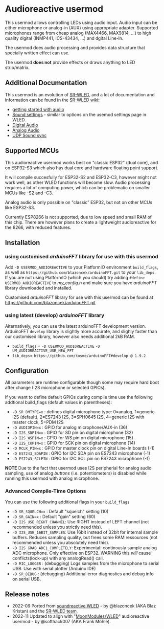 # Audioreactive usermod

This usermod allows controlling LEDs using audio input. Audio input can be either microphone or analog-in (AUX) using appropriate adapter.
Supported microphones range from cheap analog (MAX4466, MAX9814, ...) to high quality digital (INMP441, ICS-43434, ...) and dgital Line-In.

The usermod does audio processing and provides data structure that specially written effect can use.

The usermod **does not** provide effects or draws anything to LED strip/matrix.

## Additional Documentation
This usermod is an evolution of [SR-WLED](https://github.com/atuline/WLED), and a lot of documentation and information can be found in the [SR-WLED wiki](https://github.com/atuline/WLED/wiki):
* [getting started with audio](https://github.com/atuline/WLED/wiki/First-Time-Setup#sound)
* [Sound settings](https://github.com/atuline/WLED/wiki/Sound-Settings) - similar to options on the usemod settings page in WLED.
* [Digital Audio](https://github.com/atuline/WLED/wiki/Digital-Microphone-Hookup)
* [Analog Audio](https://github.com/atuline/WLED/wiki/Analog-Audio-Input-Options)
* [UDP Sound sync](https://github.com/atuline/WLED/wiki/UDP-Sound-Sync)


## Supported MCUs
This audioreactive usermod works best on "classic ESP32" (dual core), and on ESP32-S3 which also has dual core and hardware floating point support. 

It will compile succesfully for ESP32-S2 and ESP32-C3, however might not work well, as other WLED functions will become slow. Audio processing requires a lot of computing power, which can be problematic on smaller MCUs like -S2 and -C3. 

Analog audio is only possible on "classic" ESP32, but not on other MCUs like ESP32-S3.

Currently ESP8266 is not supported, due to low speed and small RAM of this chip. 
There are however plans to create a lightweight audioreactive for the 8266, with reduced features.
## Installation 

### using customised _arduinoFFT_ library for use with this usermod
Add `-D USERMOD_AUDIOREACTIVE` to your PlatformIO environment `build_flags`, as well as `https://github.com/blazoncek/arduinoFFT.git` to your `lib_deps`.
If you are not using PlatformIO (which you should) try adding `#define USERMOD_AUDIOREACTIVE` to *my_config.h* and make sure you have _arduinoFFT_ library downloaded and installed.

Customised _arduinoFFT_ library for use with this usermod can be found at https://github.com/blazoncek/arduinoFFT.git

### using latest (develop) _arduinoFFT_ library
Alternatively, you can use the latest arduinoFFT development version.
ArduinoFFT `develop` library is slightly more accurate, and slighly faster than our customised library, however also needs additional 2kB RAM.

* `build_flags` = `-D USERMOD_AUDIOREACTIVE` `-D UM_AUDIOREACTIVE_USE_NEW_FFT`
* `lib_deps`= `https://github.com/kosme/arduinoFFT#develop @ 1.9.2`

## Configuration

All parameters are runtime configurable though some may require hard boot after change (I2S microphone or selected GPIOs).

If you want to define default GPIOs during compile time use the following addtional build_flags (default values in parentheses):

- `-D SR_DMTYPE=x` : defines digital microphone type: 0=analog, 1=generic I2S (default), 2=ES7243 I2S, 3=SPH0645 I2S, 4=generic I2S with master clock, 5=PDM I2S
- `-D AUDIOPIN=x`  : GPIO for analog microphone/AUX-in (36)
- `-D I2S_SDPIN=x` : GPIO for SD pin on digital microphone (32)
- `-D I2S_WSPIN=x` : GPIO for WS pin on digital microphone (15)
- `-D I2S_CKPIN=x` : GPIO for SCK pin on digital microphone (14)
- `-D MCLK_PIN=x`  : GPIO for master clock pin on digital Line-In boards (-1)
- `-D ES7243_SDAPIN` : GPIO for I2C SDA pin on ES7243 microphone (-1)
- `-D ES7243_SCLPIN` : GPIO for I2C SCL pin on ES7243 microphone (-1)

**NOTE** Due to the fact that usermod uses I2S peripherial for analog audio sampling, use of analog *buttons* (i.e. potentiometers) is disabled while running this usermod with analog microphone.

### Advanced Compile-Time Options
You can use the following additional flags in your `build_flags`
* `-D SR_SQUELCH=x`  : Default "squelch" setting (10)
* `-D SR_GAIN=x`     : Default "gain" setting (60)
* `-D I2S_USE_RIGHT_CHANNEL`: Use RIGHT instead of LEFT channel (not recommended unless you strictly need this).
* `-D I2S_USE_16BIT_SAMPLES`: Use 16bit instead of 32bit for internal sample buffers. Reduces sampling quality, but frees some RAM ressources (not recommended unless you absolutely need this).
* `-D I2S_GRAB_ADC1_COMPLETELY`: Experimental: continously sample analog ADC microphone. Only effective on ESP32. WARNING this _will_ cause conflicts(lock-up) with any analogRead() call.
* `-D MIC_LOGGER`     : (debugging) Logs samples from the microphone to serial USB. Use with serial plotter (Arduino IDE)
* `-D SR_DEBUG`       : (debugging) Additional error diagnostics and debug info on serial USB.

## Release notes

* 2022-06 Ported from [soundreactive WLED](https://github.com/atuline/WLED) - by @blazoncek (AKA Blaz Kristan) and the [SR-WLED team](https://github.com/atuline/WLED/wiki#sound-reactive-wled-fork-team).
* 2022-11 Updated to align with "[MoonModules/WLED](https://amg.wled.me)" audioreactive usermod - by @softhack007 (AKA Frank M&ouml;hle).
